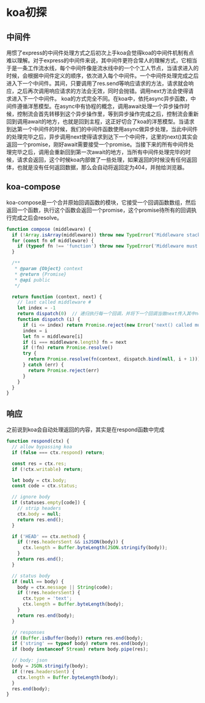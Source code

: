 # koa初探
## 中间件
用惯了express的中间件处理方式之后初次上手koa会觉得koa的中间件机制有点难以理解。对于express的中间件来说，其中间件更符合常人的理解方式，它相当于是一条工作流水线，每个中间件像是流水线中的一个个工人节点，当请求进入的时候，会根据中间件定义的顺序，依次进入每个中间件。一个中间件处理完成之后进入下一个中间件。其间，只要调用了res.send等响应请求的方法，请求就会响应，之后再次调用响应请求的方法会无效，同时会抛错。调用next方法会使得请求进入下一个中间件。
koa的方式完全不同。在koa中，依托async异步函数，中间件遵循洋葱模型。在async中有协程的概念，调用await处理一个异步操作时候，控制流会首先转移到这个异步操作里，等到异步操作完成之后，控制流会重新回到调用await的地方，也就是回到主程，这正好切合了koa的洋葱模型。当请求到达第一个中间件的时候，我们的中间件函数使用async做异步处理，当此中间件的处理完毕之后，异步调用next使得请求到达下一个中间件，这里的next()其实会返回一个promise，刚好await需要接受一个promise。当接下来的所有中间件处理完毕之后，调用会重新回到第一次await的地方，当所有中间件处理完毕的时候，请求会返回，这个时候koa内部做了一些处理，如果返回的时候没有任何返回体，也就是没有任何返回数据，那么会自动将返回定为404，并抛给浏览器。
## koa-compose
koa-compose是一个合并原始回调函数的模块，它接受一个回调函数数组，然后返回一个函数，执行这个函数会返回一个promise，这个promise待所有的回调执行完成之后会resolve。
```js
function compose (middleware) {
  if (!Array.isArray(middleware)) throw new TypeError('Middleware stack must be an array!')
  for (const fn of middleware) {
    if (typeof fn !== 'function') throw new TypeError('Middleware must be composed of functions!')
  }

  /**
   * @param {Object} context
   * @return {Promise}
   * @api public
   */

  return function (context, next) {
    // last called middleware #
    let index = -1
    return dispatch(0)  // 递归执行每一个回调，并将下一个回调当做next传入其中next返回一个promise
    function dispatch (i) {
      if (i <= index) return Promise.reject(new Error('next() called multiple times'))
      index = i
      let fn = middleware[i]
      if (i === middleware.length) fn = next
      if (!fn) return Promise.resolve()
      try {
        return Promise.resolve(fn(context, dispatch.bind(null, i + 1)));
      } catch (err) {
        return Promise.reject(err)
      }
    }
  }
}
```
## 响应
之前说到koa会自动处理返回的内容，其实是在respond函数中完成
```js
function respond(ctx) {
  // allow bypassing koa
  if (false === ctx.respond) return;

  const res = ctx.res;
  if (!ctx.writable) return;

  let body = ctx.body;
  const code = ctx.status;

  // ignore body
  if (statuses.empty[code]) {
    // strip headers
    ctx.body = null;
    return res.end();
  }

  if ('HEAD' == ctx.method) {
    if (!res.headersSent && isJSON(body)) {
      ctx.length = Buffer.byteLength(JSON.stringify(body));
    }
    return res.end();
  }

  // status body
  if (null == body) {
    body = ctx.message || String(code);
    if (!res.headersSent) {
      ctx.type = 'text';
      ctx.length = Buffer.byteLength(body);
    }
    return res.end(body);
  }

  // responses
  if (Buffer.isBuffer(body)) return res.end(body);
  if ('string' == typeof body) return res.end(body);
  if (body instanceof Stream) return body.pipe(res);

  // body: json
  body = JSON.stringify(body);
  if (!res.headersSent) {
    ctx.length = Buffer.byteLength(body);
  }
  res.end(body);
}
```